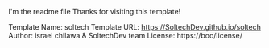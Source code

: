 I'm the readme file 
Thanks for visiting this template!

Template Name: soltech 
Template URL: https://SoltechDev.github.io/soltech
Author: israel chilawa & SoltechDev team
License: https://boo/license/
